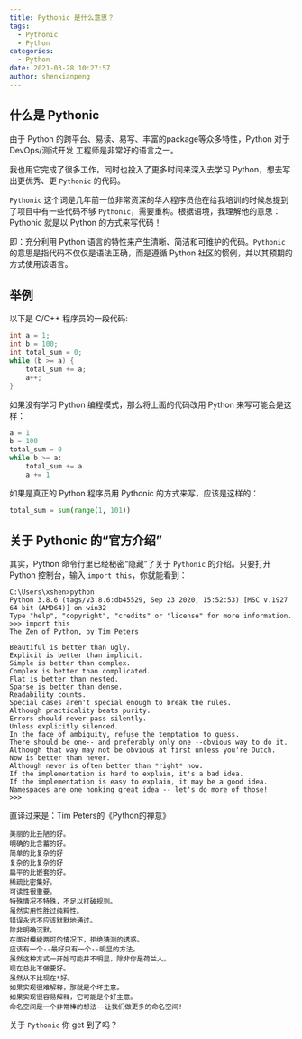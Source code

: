 ```yaml
---
title: Pythonic 是什么意思？
tags:
  - Pythonic
  - Python
categories:
  - Python
date: 2021-03-28 10:27:57
author: shenxianpeng
---
```


## 什么是 Pythonic

由于 Python 的跨平台、易读、易写、丰富的package等众多特性，Python 对于 DevOps/测试开发 工程师是非常好的语言之一。

我也用它完成了很多工作，同时也投入了更多时间来深入去学习 Python，想去写出更优秀、更 `Pythonic` 的代码。

`Pythonic` 这个词是几年前一位非常资深的华人程序员他在给我培训的时候总提到了项目中有一些代码不够 `Pythonic`，需要重构。根据语境，我理解他的意思：Pythonic 就是以 Python 的方式来写代码！

即：充分利用 Python 语言的特性来产生清晰、简洁和可维护的代码。`Pythonic` 的意思是指代码不仅仅是语法正确，而是遵循 Python 社区的惯例，并以其预期的方式使用该语言。

## 举例

以下是 C/C++ 程序员的一段代码:

```c
int a = 1;
int b = 100;
int total_sum = 0;
while (b >= a) {
    total_sum += a;
    a++;
}
```

如果没有学习 Python 编程模式，那么将上面的代码改用 Python 来写可能会是这样：

```python
a = 1
b = 100
total_sum = 0
while b >= a:
    total_sum += a
    a += 1
```

如果是真正的 Python 程序员用 Pythonic 的方式来写，应该是这样的：

```python
total_sum = sum(range(1, 101))
```
## 关于 Pythonic 的“官方介绍”

其实，Python 命令行里已经秘密“隐藏”了关于 `Pythonic` 的介绍。只要打开 Python 控制台，输入 `import this`，你就能看到：

```
C:\Users\xshen>python
Python 3.8.6 (tags/v3.8.6:db45529, Sep 23 2020, 15:52:53) [MSC v.1927 64 bit (AMD64)] on win32
Type "help", "copyright", "credits" or "license" for more information.
>>> import this
The Zen of Python, by Tim Peters

Beautiful is better than ugly.
Explicit is better than implicit.
Simple is better than complex.
Complex is better than complicated.
Flat is better than nested.
Sparse is better than dense.
Readability counts.
Special cases aren't special enough to break the rules.
Although practicality beats purity.
Errors should never pass silently.
Unless explicitly silenced.
In the face of ambiguity, refuse the temptation to guess.
There should be one-- and preferably only one --obvious way to do it.
Although that way may not be obvious at first unless you're Dutch.
Now is better than never.
Although never is often better than *right* now.
If the implementation is hard to explain, it's a bad idea.
If the implementation is easy to explain, it may be a good idea.
Namespaces are one honking great idea -- let's do more of those!
>>>
```

直译过来是：Tim Peters的《Python的禅意》

```
美丽的比丑陋的好。
明确的比含蓄的好。
简单的比复杂的好
复杂的比复杂的好
扁平的比嵌套的好。
稀疏比密集好。
可读性很重要。
特殊情况不特殊，不足以打破规则。
虽然实用性胜过纯粹性。
错误永远不应该默默地通过。
除非明确沉默。
在面对模棱两可的情况下，拒绝猜测的诱惑。
应该有一个--最好只有一个--明显的方法。
虽然这种方式一开始可能并不明显，除非你是荷兰人。
现在总比不做要好。
虽然从不比现在*好。
如果实现很难解释，那就是个坏主意。
如果实现很容易解释，它可能是个好主意。
命名空间是一个非常棒的想法--让我们做更多的命名空间!
```

关于 `Pythonic` 你 get 到了吗？